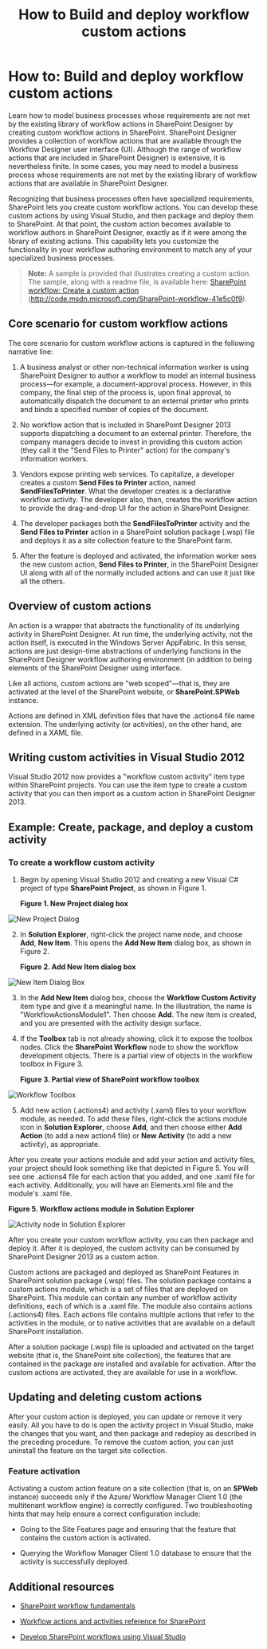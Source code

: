 ﻿---
title: How to Build and deploy workflow custom actions
ms.date: 09/25/2017
ms.prod: sharepoint
ms.assetid: 9d2fa681-30c2-4549-9df2-ea9ed757fda9
---


# How to: Build and deploy workflow custom actions
Learn how to model business processes whose requirements are not met by the existing library of workflow actions in SharePoint Designer by creating custom workflow actions in SharePoint.
SharePoint Designer provides a collection of workflow actions that are available through the Workflow Designer user interface (UI). Although the range of workflow actions that are included in SharePoint Designer) is extensive, it is nevertheless finite. In some cases, you may need to model a business process whose requirements are not met by the existing library of workflow actions that are available in SharePoint Designer.
  
    
    

Recognizing that business processes often have specialized requirements, SharePoint lets you create custom workflow actions. You can develop these custom actions by using Visual Studio, and then package and deploy them to SharePoint. At that point, the custom action becomes available to workflow authors in SharePoint Designer, exactly as if it were among the library of existing actions. This capability lets you customize the functionality in your workflow authoring environment to match any of your specialized business processes.
> **Note:**
> A sample is provided that illustrates creating a custom action. The sample, along with a readme file, is available here:  [SharePoint workflow: Create a custom action](http://code.msdn.microsoft.com/SharePoint-workflow-41e5c0f9) (http://code.msdn.microsoft.com/SharePoint-workflow-41e5c0f9).
  
    
    


## Core scenario for custom workflow actions
<a name="bk_corescenario"> </a>

The core scenario for custom workflow actions is captured in the following narrative line:
  
    
    

1. A business analyst or other non-technical information worker is using SharePoint Designer to author a workflow to model an internal business process—for example, a document-approval process. However, in this company, the final step of the process is, upon final approval, to automatically dispatch the document to an external printer who prints and binds a specified number of copies of the document. 
    
  
2. No workflow action that is included in SharePoint Designer 2013 supports dispatching a document to an external printer. Therefore, the company managers decide to invest in providing this custom action (they call it the "Send Files to Printer" action) for the company's information workers.
    
  
3. Vendors expose printing web services. To capitalize, a developer creates a custom **Send Files to Printer** action, named **SendFilesToPrinter**. What the developer creates is a declarative workflow activity. The developer also, then, creates the workflow action to provide the drag-and-drop UI for the action in SharePoint Designer.
    
  
4. The developer packages both the **SendFilesToPrinter** activity and the **Send Files to Printer** action in a SharePoint solution package (.wsp) file and deploys it as a site collection feature to the SharePoint farm.
    
  
5. After the feature is deployed and activated, the information worker sees the new custom action, **Send Files to Printer**, in the SharePoint Designer UI along with all of the normally included actions and can use it just like all the others.
    
  

## Overview of custom actions
<a name="bk_overviewcustact"> </a>

An action is a wrapper that abstracts the functionality of its underlying activity in SharePoint Designer. At run time, the underlying activity, not the action itself, is executed in the Windows Server AppFabric. In this sense, actions are just design-time abstractions of underlying functions in the SharePoint Designer workflow authoring environment (in addition to being elements of the SharePoint Designer using interface.
  
    
    
Like all actions, custom actions are "web scoped"—that is, they are activated at the level of the SharePoint website, or **SharePoint.SPWeb** instance.
  
    
    
Actions are defined in XML definition files that have the .actions4 file name extension. The underlying activity (or activities), on the other hand, are defined in a XAML file.
  
    
    

## Writing custom activities in Visual Studio 2012
<a name="bk_writecustact"> </a>

Visual Studio 2012 now provides a "workflow custom activity" item type within SharePoint projects. You can use the item type to create a custom activity that you can then import as a custom action in SharePoint Designer 2013.
  
    
    

## Example: Create, package, and deploy a custom activity
<a name="bk_createcustact"> </a>


### To create a workflow custom activity


1. Begin by opening Visual Studio 2012 and creating a new Visual C# project of type **SharePoint Project**, as shown in Figure 1.
    
   **Figure 1. New Project dialog box**

  

  ![New Project Dialog](../images/wfVS_NewProjectDialog.JPG)
  

  

  
2. In **Solution Explorer**, right-click the project name node, and choose **Add**, **New Item**. This opens the **Add New Item** dialog box, as shown in Figure 2.
    
   **Figure 2. Add New Item dialog box**

  

  ![New Item Dialog Box](../images/wfVS_NewItem.JPG)
  

    
    
  
3. In the **Add New Item** dialog box, choose the **Workflow Custom Activity** item type and give it a meaningful name. In the illustration, the name is "WorkflowActionsModule1". Then choose **Add**. The new item is created, and you are presented with the activity design surface.
    
  
4. If the **Toolbox** tab is not already showing, click it to expose the toolbox nodes. Click the **SharePoint Workflow** node to show the workflow development objects. There is a partial view of objects in the workflow toolbox in Figure 3.
    
   **Figure 3. Partial view of SharePoint workflow toolbox**

  

  ![Workflow Toolbox](../images/wfVS_WorkflowToolbox.jpg)
  

    
    
  
5. Add new action (.actions4) and activity (.xaml) files to your workflow module, as needed. To add these files, right-click the actions module icon in **Solution Explorer**, choose **Add**, and then choose either **Add Action** (to add a new action4 file) or **New Activity** (to add a new activity), as appropriate.
    
  
After you create your actions module and add your action and activity files, your project should look something like that depicted in Figure 5. You will see one .actions4 file for each action that you added, and one .xaml file for each activity. Additionally, you will have an Elements.xml file and the module's .xaml file.
  
    
    

**Figure 5. Workflow actions module in Solution Explorer**

  
    
    

  
    
    
![Activity node in Solution Explorer](../images/wfVS_ActivityNode.jpg)
  
    
    
After you create your custom workflow activity, you can then package and deploy it. After it is deployed, the custom activity can be consumed by SharePoint Designer 2013 as a custom action.
  
    
    
Custom actions are packaged and deployed as SharePoint Features in SharePoint solution package (.wsp) files. The solution package contains a custom actions module, which is a set of files that are deployed on SharePoint. This module can contain any number of workflow activity definitions, each of which is a .xaml file. The module also contains actions (.actions4) files. Each actions file contains multiple actions that refer to the activities in the module, or to native activities that are available on a default SharePoint installation.
  
    
    
After a solution package (.wsp) file is uploaded and activated on the target website (that is, the SharePoint site collection), the features that are contained in the package are installed and available for activation. After the custom actions are activated, they are available for use in a workflow. 
  
    
    

## Updating and deleting custom actions
<a name="bk_updatecustact"> </a>

After your custom action is deployed, you can update or remove it very easily. All you have to do is open the activity project in Visual Studio, make the changes that you want, and then package and redeploy as described in the preceding procedure. To remove the custom action, you can just uninstall the feature on the target site collection.
  
    
    

### Feature activation

Activating a custom action feature on a site collection (that is, on an **SPWeb** instance) succeeds only if the Azure/ Workflow Manager Client 1.0 (the multitenant workflow engine) is correctly configured. Two troubleshooting hints that may help ensure a correct configuration include:
  
    
    

- Going to the Site Features page and ensuring that the feature that contains the custom action is activated.
    
  
- Querying the Workflow Manager Client 1.0 database to ensure that the activity is successfully deployed.
    
  

## Additional resources
<a name="bk_addlresources"> </a>


-  [SharePoint workflow fundamentals](sharepoint-workflow-fundamentals.md)
    
  
-  [Workflow actions and activities reference for SharePoint](workflow-actions-and-activities-reference-for-sharepoint.md)
    
  
-  [Develop SharePoint workflows using Visual Studio](develop-sharepoint-workflows-using-visual-studio.md)
    
  

